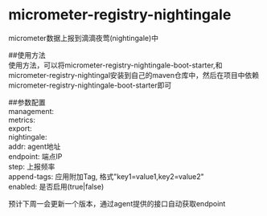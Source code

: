 # micrometer-registry-nightingale  
micrometer数据上报到滴滴夜莺(nightingale)中  
  
##使用方法  
使用方法，可以将micrometer-registry-nightingale-boot-starter,和micrometer-registry-nightingal安装到自己的maven仓库中，然后在项目中依赖micrometer-registry-nightingale-boot-starter即可  
   
##参数配置   
management:   
  metrics:   
    export:  
      nightingale:  
        addr: agent地址  
        endpoint: 端点IP  
        step: 上报频率  
        append-tags: 应用附加Tag, 格式"key1=value1,key2=value2"  
        enabled: 是否启用(true|false)  
  
预计下周一会更新一个版本，通过agent提供的接口自动获取endpoint 
